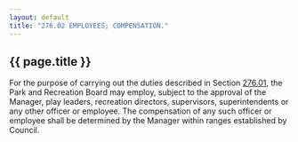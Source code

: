 ```yaml
---
layout: default 
title: "276.02 EMPLOYEES; COMPENSATION."
---
```


{{ page.title }}
----------------

For the purpose of carrying out the duties described in Section
[276.01](18e4628f.html), the Park and Recreation Board may employ,
subject to the approval of the Manager, play leaders, recreation
directors, supervisors, superintendents or any other officer or
employee. The compensation of any such officer or employee shall be
determined by the Manager within ranges established by Council.
